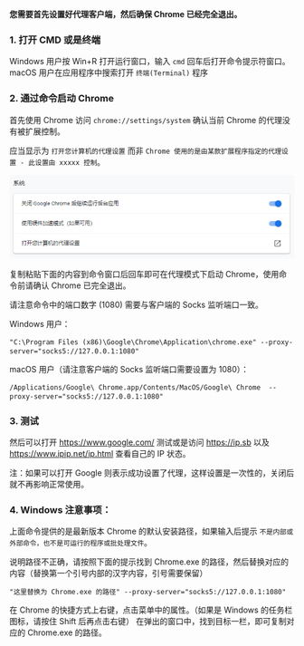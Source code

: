 **您需要首先设置好代理客户端，然后确保 Chrome 已经完全退出。**

### 1. 打开 CMD 或是终端

Windows 用户按 Win+R 打开运行窗口，输入 `cmd` 回车后打开命令提示符窗口。 macOS 用户在应用程序中搜索打开 `终端(Terminal)` 程序

### 2. 通过命令启动 Chrome

首先使用 Chrome 访问 `chrome://settings/system` 确认当前 Chrome 的代理没有被扩展控制。

应当显示为 `打开您计算机的代理设置` 而非 `Chrome 使用的是由某款扩展程序指定的代理设置 - 此设置由 xxxxx 控制`。  

![chrome-proxy-settings.png](/images/browser/chrome-proxy-settings.png)

复制粘贴下面的内容到命令窗口后回车即可在代理模式下启动 Chrome，使用命令前请确认 Chrome 已完全退出。

请注意命令中的端口数字 (1080) 需要与客户端的 Socks 监听端口一致。

Windows 用户：
```
"C:\Program Files (x86)\Google\Chrome\Application\chrome.exe" --proxy-server="socks5://127.0.0.1:1080"
```

macOS 用户（请注意客户端的 Socks 监听端口需要设置为 1080）：
```
/Applications/Google\ Chrome.app/Contents/MacOS/Google\ Chrome  --proxy-server="socks5://127.0.0.1:1080"
```

### 3. 测试

然后可以打开 https://www.google.com/ 测试或是访问 https://ip.sb 以及 https://www.ipip.net/ip.html 查看自己的 IP 状态。

注：如果可以打开 Google 则表示成功设置了代理，这样设置是一次性的，关闭后就不再影响正常使用。

### 4. Windows 注意事项：

上面命令提供的是最新版本 Chrome 的默认安装路径，如果输入后提示 `不是内部或外部命令，也不是可运行的程序或批处理文件`。

说明路径不正确，请按照下面的提示找到 Chrome.exe 的路径，然后替换对应的内容（替换第一个引号内部的汉字内容，引号需要保留）

```
"这里替换为 Chrome.exe 的路径" --proxy-server="socks5://127.0.0.1:1080"
```

在 Chrome 的快捷方式上右键，点击菜单中的属性。（如果是 Windows 的任务栏图标，请按住 Shift 后再点击右键）
在弹出的窗口中，找到目标一栏，即可复制对应的 Chrome.exe 的路径。
